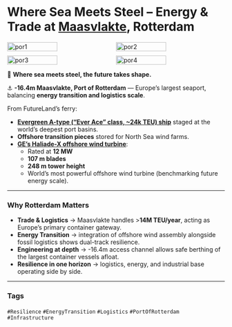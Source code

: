 # Where Sea Meets Steel – Energy & Trade at [Maasvlakte](https://www.portofrotterdam.com/en/building-port/safe-port/flood-risk-management/maasvlakte), Rotterdam

<div style="display:flex;flex-wrap:wrap;gap:10px">
  <img src="/alvin-site/JPG_VID/PXL_20220911_113021938.jpg?v=3" alt="por1" width="48%">
  <img src="/alvin-site/JPG_VID/PXL_20220911_113049897.jpg?v=3" alt="por2" width="48%">
  <img src="/alvin-site/JPG_VID/PXL_20220911_115243674.jpg?v=3" alt="por3" width="48%">
  <img src="/alvin-site/JPG_VID/PXL_20220911_120856347.jpg?v=3" alt="por4" width="48%">
</div>


🌊 **Where sea meets steel, the future takes shape.**  

⚓ **-16.4m Maasvlakte, Port of Rotterdam** — Europe’s largest seaport, balancing **energy transition and logistics scale**.  

From FutureLand’s ferry:  
- [**Evergreen A-type (“Ever Ace” class, ~24k TEU) ship**](https://www.evergreen-line.com/vesselparticulars/jsp/VSL_VesselType.jsp?vslType=A) staged at the world’s deepest port basins. 
- **Offshore transition pieces** stored for North Sea wind farms.  
- [**GE’s Haliade-X offshore wind turbine**](https://www.gevernova.com/wind-power/wind-turbines/offshore-wind-turbines):  
  - Rated at **12 MW**  
  - **107 m blades**  
  - **248 m tower height**  
  - World’s most powerful offshore wind turbine (benchmarking future energy scale).  

---

### Why Rotterdam Matters  
- **Trade & Logistics** → Maasvlakte handles >**14M TEU/year**, acting as Europe’s primary container gateway.  
- **Energy Transition** → integration of offshore wind assembly alongside fossil logistics shows dual-track resilience.  
- **Engineering at depth** → -16.4m access channel allows safe berthing of the largest container vessels afloat.  
- **Resilience in one horizon** → logistics, energy, and industrial base operating side by side.  

---

### Tags  
`#Resilience` `#EnergyTransition` `#Logistics` `#PortOfRotterdam` `#Infrastructure`
